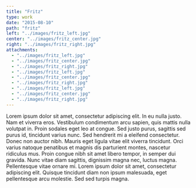```yaml
---
title: "Fritz"
type: work
date: "2015-08-10"
path: "fritz"
left: "../images/fritz_left.jpg"
center: "../images/fritz_center.jpg"
right: "../images/fritz_right.jpg"
attachments: 
  - "../images/fritz_left.jpg"
  - "../images/fritz_center.jpg"
  - "../images/fritz_right.jpg"
  - "../images/fritz_left.jpg"
  - "../images/fritz_center.jpg"
  - "../images/fritz_right.jpg"
  - "../images/fritz_left.jpg"
  - "../images/fritz_center.jpg"
  - "../images/fritz_right.jpg"
---
```

Lorem ipsum dolor sit amet, consectetur adipiscing elit. In eu nulla justo. Nam et viverra eros. Vestibulum condimentum arcu sapien, quis mattis nulla volutpat in. Proin sodales eget leo at congue. Sed justo purus, sagittis sed purus id, tincidunt varius nunc. Sed hendrerit mi a eleifend consectetur. Donec non auctor nibh. Mauris eget ligula vitae elit viverra tincidunt. Orci varius natoque penatibus et magnis dis parturient montes, nascetur ridiculus mus. Proin congue nibh sit amet libero tempor, in semper dui gravida. Nunc vitae diam sagittis, dignissim magna nec, luctus magna. Pellentesque vitae ornare mi. Lorem ipsum dolor sit amet, consectetur adipiscing elit. Quisque tincidunt diam non ipsum malesuada, eget pellentesque arcu molestie. Sed sed turpis magna.